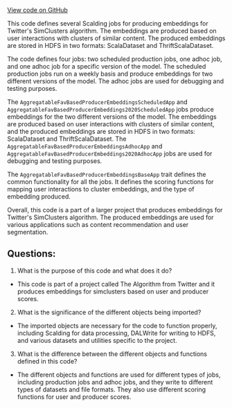 [View code on GitHub](https://github.com/misbahsy/the-algorithm/src/scala/com/twitter/simclusters_v2/scalding/embedding/producer/AggregatableFavBasedProducerEmbeddings.scala)

This code defines several Scalding jobs for producing embeddings for Twitter's SimClusters algorithm. The embeddings are produced based on user interactions with clusters of similar content. The produced embeddings are stored in HDFS in two formats: ScalaDataset and ThriftScalaDataset. 

The code defines four jobs: two scheduled production jobs, one adhoc job, and one adhoc job for a specific version of the model. The scheduled production jobs run on a weekly basis and produce embeddings for two different versions of the model. The adhoc jobs are used for debugging and testing purposes. 

The `AggregatableFavBasedProducerEmbeddingsScheduledApp` and `AggregatableFavBasedProducerEmbeddings2020ScheduledApp` jobs produce embeddings for the two different versions of the model. The embeddings are produced based on user interactions with clusters of similar content, and the produced embeddings are stored in HDFS in two formats: ScalaDataset and ThriftScalaDataset. The `AggregatableFavBasedProducerEmbeddingsAdhocApp` and `AggregatableFavBasedProducerEmbeddings2020AdhocApp` jobs are used for debugging and testing purposes. 

The `AggregatableFavBasedProducerEmbeddingsBaseApp` trait defines the common functionality for all the jobs. It defines the scoring functions for mapping user interactions to cluster embeddings, and the type of embedding produced. 

Overall, this code is a part of a larger project that produces embeddings for Twitter's SimClusters algorithm. The produced embeddings are used for various applications such as content recommendation and user segmentation.
## Questions: 
 1. What is the purpose of this code and what does it do?
- This code is part of a project called The Algorithm from Twitter and it produces embeddings for simclusters based on user and producer scores.
2. What is the significance of the different objects being imported?
- The imported objects are necessary for the code to function properly, including Scalding for data processing, DALWrite for writing to HDFS, and various datasets and utilities specific to the project.
3. What is the difference between the different objects and functions defined in this code?
- The different objects and functions are used for different types of jobs, including production jobs and adhoc jobs, and they write to different types of datasets and file formats. They also use different scoring functions for user and producer scores.